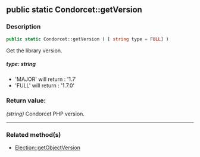 ## public static Condorcet::getVersion

### Description    

```php
public static Condorcet::getVersion ( [ string type = FULL] )
```

Get the library version.    


##### **type:** *string*   
* 'MAJOR' will return : '1.7'
* 'FULL' will return : '1.7.0'    



### Return value:   

*(string)* Condorcet PHP version.


---------------------------------------

### Related method(s)      

* [Election::getObjectVersion](../Election%20Class/public%20Election--getObjectVersion.md)    
